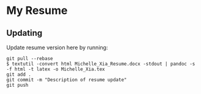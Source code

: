 # My Resume

## Updating
Update resume version here by running:
```
git pull --rebase
$ textutil -convert html Michelle_Xia_Resume.docx -stdout | pandoc -s -f html -t latex -o Michelle_Xia.tex
git add .
git commit -m "Description of resume update"
git push
```
